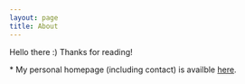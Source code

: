 ```yaml
---
layout: page
title: About
---
```


Hello there :)
Thanks for reading!

&#42; My personal homepage (including contact) is availble [here](http://dgggit.github.io/).

<div class="buymeacoffee">
  <style>.bmc-button img{
    height: 34px !important;
    width: 35px !important;margin-bottom: 1px !important;
    box-shadow: none !important;border: none !important;
    vertical-align: middle !important;}
    
    .bmc-button{padding: 7px 10px 7px 10px !important;
    line-height: 35px !important;
    height:51px !important;
    min-width:217px !important;
    text-decoration: none !important
    ;display:inline-flex !important;
    color:#ffffff !important;
    background-color:#7b0099 !important;
    border-radius: 5px !important;
    border: 1px solid transparent !important;
    padding: 7px 10px 7px 10px !important;
    font-size: 20px !important;
    letter-spacing:-0.08px !important;
    box-shadow: 0px 1px 2px rgba(190, 190, 190, 0.5) !important;
    -webkit-box-shadow: 0px 1px 2px 2px rgba(190, 190, 190, 0.5) !important;
    margin: 0 auto !important;
    font-family:'Lato', sans-serif !important;
    -webkit-box-sizing: border-box !important;
    box-sizing: border-box !important;
    -o-transition: 0.3s all linear !important;
    -webkit-transition: 0.3s all linear !important;
    -moz-transition: 0.3s all linear !important;
    -ms-transition: 0.3s all linear !important;
    transition: 0.3s all linear !important;}
    
    .bmc-button:hover, .bmc-button:active, .bmc-button:focus
    {-webkit-box-shadow: 0px 1px 2px 2px rgba(190, 190, 190, 0.5) !important;
    text-decoration: none !important;
    box-shadow: 0px 1px 2px 2px rgba(190, 190, 190, 0.5) !important;
    opacity: 0.85 !important;color:#ffffff !important;}

    .button-left{
      text-align: left;
    }
    </style>
    <div class="button-left">
      <link href="https://fonts.googleapis.com/css?family=Lato&subset=latin,latin-ext" rel="stylesheet">
      <a class="bmc-button" target="_blank" href="https://www.buymeacoffee.com/5It9C3J">
        <img src="https://cdn.buymeacoffee.com/buttons/bmc-new-btn-logo.svg" alt="Buy me a coffee">
        <span style="margin-left:15px;font-size:19px !important;">Buy me a coffee</span>
      </a>
    </div>
</div>